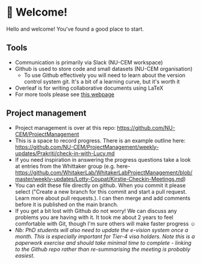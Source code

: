 
# 👋 Welcome!

Hello and welcome! You've found a good place to start.

## Tools

- Communication is primarily via Slack (NU-CEM workspace)
- Github is used to store code and small datasets (NU-CEM organisation)
  - To use Github effectively you will need to learn about the version control system git. It's a bit of a learning curve, but it's worth it
- Overleaf is for writing collaborative documents using LaTeX
- For more tools please see [this webpage](https://lucydot.github.io/roadmap/)


## Project management

- Project management is over at this repo: https://github.com/NU-CEM/ProjectManagement
- This is a space to record progress. There is an example outline here: https://github.com/NU-CEM/ProjectManagement/weekly-updates/Prakriti/check-in-with-Lucy.md
- If you need inspiration in answering the progress questions take a look at entries from the Whittaker group (e.g. here-https://github.com/WhitakerLab/WhitakerLabProjectManagement/blob/master/weekly-updates/Lotty-Coupat/Kirstie-Checkin-Meetings.md)
- You can edit these file directly on github. When you commit it please select ("Create a new branch for this commit and start a pull request. Learn more about pull requests.). I can then merge and add comments before it is published on the main branch. 
- If you get a bit lost with Github do not worry! We can discuss any problems you are having with it. It took me about 2 years to feel comfortable with Git, though I'm sure others will make faster progress :relaxed: 
- *Nb: PhD students will also need to update the e-vision system once a month. This is especially important for Tier-4 visa holders. Note this is a paperwork exercise and should take minimal time to complete - linking to the Github repo rather than re-summarising the meeting is probably easiest*.
